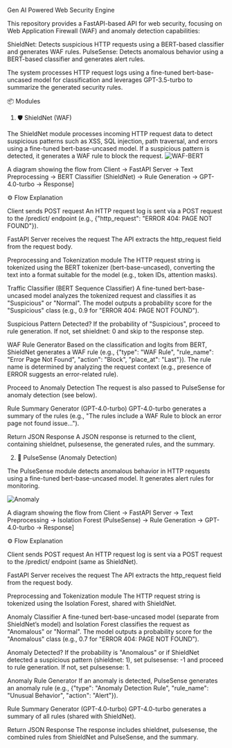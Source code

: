 Gen AI Powered Web Security Engine

This repository provides a FastAPI-based API for web security, focusing on Web Application Firewall (WAF) and anomaly detection capabilities:

ShieldNet: Detects suspicious HTTP requests using a BERT-based classifier and generates WAF rules.
PulseSense: Detects anomalous behavior using a BERT-based classifier and generates alert rules.

The system processes HTTP request logs using a fine-tuned bert-base-uncased model for classification and leverages GPT-3.5-turbo to summarize the generated security rules.

📦 Modules

1. 🛡️ ShieldNet (WAF)

The ShieldNet module processes incoming HTTP request data to detect suspicious patterns such as XSS, SQL injection, path traversal, and errors using a fine-tuned bert-base-uncased model. If a suspicious pattern is detected, it generates a WAF rule to block the request.
![WAF-BERT](https://github.com/user-attachments/assets/c4723a92-23a0-4500-b030-f72ae711833b)



A diagram showing the flow from Client → FastAPI Server → Text Preprocessing → BERT Classifier (ShieldNet) → Rule Generation → GPT-4.0-turbo → Response]

⚙️ Flow Explanation

Client sends POST request
An HTTP request log is sent via a POST request to the /predict/ endpoint (e.g., {"http_request": "ERROR 404: PAGE NOT FOUND"}).

FastAPI Server receives the request
The API extracts the http_request field from the request body.

Preprocessing and Tokenization module
The HTTP request string is tokenized using the BERT tokenizer (bert-base-uncased), converting the text into a format suitable for the model (e.g., token IDs, attention masks).

Traffic Classifier (BERT Sequence Classifier)
A fine-tuned bert-base-uncased model analyzes the tokenized request and classifies it as "Suspicious" or "Normal".
The model outputs a probability score for the "Suspicious" class (e.g., 0.9 for "ERROR 404: PAGE NOT FOUND").

Suspicious Pattern Detected?
If the probability of "Suspicious", proceed to rule generation.
If not, set shieldnet: 0 and skip to the response step.

WAF Rule Generator
Based on the classification and logits from BERT, ShieldNet generates a WAF rule (e.g., {"type": "WAF Rule", "rule_name": "Error Page Not Found", "action": "Block", "place_at": "Last"}).
The rule name is determined by analyzing the request context (e.g., presence of ERROR suggests an error-related rule).

Proceed to Anomaly Detection
The request is also passed to PulseSense for anomaly detection (see below).

Rule Summary Generator (GPT-4.0-turbo)
GPT-4.0-turbo generates a summary of the rules (e.g., "The rules include a WAF Rule to block an error page not found issue...").

Return JSON Response
A JSON response is returned to the client, containing shieldnet, pulsesense, the generated rules, and the summary.


2. 🚨 PulseSense (Anomaly Detection)

The PulseSense module detects anomalous behavior in HTTP requests using a fine-tuned bert-base-uncased model. It generates alert rules for monitoring.

![Anomaly](https://github.com/user-attachments/assets/036411c6-f3ef-433a-9769-9089e508f1fd)



A diagram showing the flow from Client → FastAPI Server → Text Preprocessing → Isolation Forest (PulseSense) → Rule Generation → GPT-4.0-turbo → Response]

⚙️ Flow Explanation

Client sends POST request
An HTTP request log is sent via a POST request to the /predict/ endpoint (same as ShieldNet).

FastAPI Server receives the request
The API extracts the http_request field from the request body.

Preprocessing and Tokenization module
The HTTP request string is tokenized using the Isolation Forest, shared with ShieldNet.

Anomaly Classifier 
A fine-tuned bert-base-uncased model (separate from ShieldNet’s model) and Isolation Forest classifies the request as "Anomalous" or "Normal".
The model outputs a probability score for the "Anomalous" class (e.g., 0.7 for "ERROR 404: PAGE NOT FOUND").

Anomaly Detected?
If the probability is "Anomalous"  or if ShieldNet detected a suspicious pattern (shieldnet: 1), set pulsesense: -1 and proceed to rule generation.
If not, set pulsesense: 1.

Anomaly Rule Generator
If an anomaly is detected, PulseSense generates an anomaly rule (e.g., {"type": "Anomaly Detection Rule", "rule_name": "Unusual Behavior", "action": "Alert"}).

Rule Summary Generator (GPT-4.0-turbo)
GPT-4.0-turbo generates a summary of all rules (shared with ShieldNet).

Return JSON Response
The response includes shieldnet, pulsesense, the combined rules from ShieldNet and PulseSense, and the summary.



